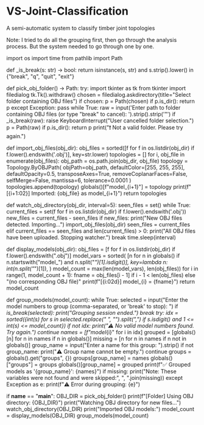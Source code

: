 # VS-Joint-Classification
A semi-automatic system to classify timber joint topologies

Note:
I tried to do all the grouping first, then go through the analysis process. But the system needed to go through one by one.

import os
import time
from pathlib import Path

def _is_break(s: str) -> bool:
    return isinstance(s, str) and s.strip().lower() in {"break", "q", "quit", "exit"}

def pick_obj_folder() -> Path:
    try:
        import tkinter as tk
        from tkinter import filedialog
        tk.Tk().withdraw()
        chosen = filedialog.askdirectory(title="Select folder containing OBJ files")
        if chosen:
            p = Path(chosen)
            if p.is_dir():
                return p
    except Exception:
        pass
    while True:
        raw = input('Enter path to folder containing OBJ files (or type "break" to cancel): ').strip().strip('"')
        if _is_break(raw):
            raise KeyboardInterrupt("User cancelled folder selection.")
        p = Path(raw)
        if p.is_dir():
            return p
        print("❗ Not a valid folder. Please try again.")

def import_obj_files(obj_dir):
    obj_files = sorted([f for f in os.listdir(obj_dir) if f.lower().endswith('.obj')], key=str.lower)
    topologies = []
    for i, obj_file in enumerate(obj_files):
        obj_path = os.path.join(obj_dir, obj_file)
        topology = Topology.ByOBJPath(
            objPath=obj_path,
            defaultColor=[255, 255, 255],
            defaultOpacity=0.5,
            transposeAxes=True,
            removeCoplanarFaces=False,
            selfMerge=False,
            mantissa=6,
            tolerance=0.0001
        )
        topologies.append(topology)
        globals()[f"model_{i+1}"] = topology
        print(f"[{i+1:02}] Imported: {obj_file} as model_{i+1}")
    return topologies

def watch_obj_directory(obj_dir, interval=5):
    seen_files = set()
    while True:
        current_files = set(f for f in os.listdir(obj_dir) if f.lower().endswith('.obj'))
        new_files = current_files - seen_files
        if new_files:
            print("New OBJ files detected. Importing...")
            import_obj_files(obj_dir)
            seen_files = current_files
        elif current_files == seen_files and len(current_files) > 0:
            print("All OBJ files have been uploaded. Stopping watcher.")
            break
        time.sleep(interval)

def display_models(obj_dir):
    obj_files = [f for f in os.listdir(obj_dir) if f.lower().endswith(".obj")]
    model_vars = sorted(
        [n for n in globals() if n.startswith("model_") and n.split("_")[1].isdigit()],
        key=lambda n: int(n.split("_")[1]),
    )
    model_count = max(len(model_vars), len(obj_files))
    for i in range(1, model_count + 1):
        fname = obj_files[i - 1] if i - 1 < len(obj_files) else "(no corresponding OBJ file)"
        print(f"[{i:02d}] model_{i} = {fname}")
    return model_count

def group_models(model_count):
    while True:
        selected = input("Enter the model numbers to group (comma-separated, or 'break' to stop): ")
        if _is_break(selected):
            print("Grouping session ended.")
            break
        try:
            idx = sorted({int(s) for s in selected.replace(" ", "").split(",") if s.isdigit() and 1 <= int(s) <= model_count})
            if not idx:
                print("⚠️ No valid model numbers found. Try again.")
                continue
            names = [f"model_{i}" for i in idx]
            grouped = [globals()[n] for n in names if n in globals()]
            missing = [n for n in names if n not in globals()]
            group_name = input("Enter a name for this group: ").strip()
            if not group_name:
                print("⚠️ Group name cannot be empty.")
                continue
            groups = globals().get("groups", {})
            groups[group_name] = names
            globals()["groups"] = groups
            globals()[group_name] = grouped
            print(f"✅ Grouped models as '{group_name}': {names}")
            if missing:
                print("Note: These variables were not found and were skipped:", ", ".join(missing))
        except Exception as e:
            print(f"⚠️ Error during grouping: {e}")

if __name__ == "__main__":
    OBJ_DIR = pick_obj_folder()
    print(f"[Folder] Using OBJ directory: {OBJ_DIR}")
    print("Watching OBJ directory for new files...")
    watch_obj_directory(OBJ_DIR)
    print("Imported OBJ models:")
    model_count = display_models(OBJ_DIR)
    group_models(model_count)
